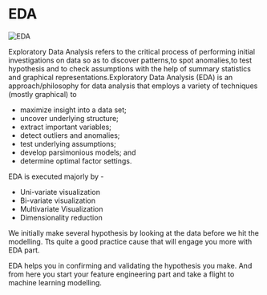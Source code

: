 # EDA
![EDA](https://cdn-images-1.medium.com/max/1200/1*3sr-fMg4S_yEncGsIjyG9A.png)

Exploratory Data Analysis refers to the critical process of performing initial investigations on data so as to discover patterns,to spot anomalies,to test hypothesis and to check assumptions with the help of summary statistics and graphical representations.Exploratory Data Analysis (EDA) is an approach/philosophy for data analysis that employs a variety of techniques (mostly graphical) to
 - maximize insight into a data set;
 - uncover underlying structure;
 - extract important variables;
 - detect outliers and anomalies;
 - test underlying assumptions;
 - develop parsimonious models; and
 - determine optimal factor settings.

EDA is executed majorly by -

 - Uni-variate visualization
 - Bi-variate visualization
 - Multivariate Visualization
 - Dimensionality reduction

We initially make several hypothesis by looking at the data before we hit the modelling. Tts quite a good practice cause that will engage you more with EDA part.

EDA helps you in confirming and validating the hypothesis you make. And from here you start your feature engineering part and take a flight to machine learning modelling.

